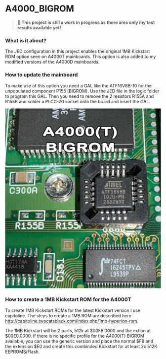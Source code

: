 # A4000_BIGROM
>:red_circle:  **This project is still a work in progress as there ares only my test results available yet!**

### What is it about?
The JED configuration in this project enables the original 1MB Kickstart ROM option seen on A4000T mainboards.
This option is also added to my modified versions of the A4000D mainboards.

### How to update the mainboard

To make use of this option you need a GAL like the ATF16V8B-10 for the unpopulated component P155 (BIGROM).
Use the JED file in the logic folder to program this GAL.
Then you need to remove the 2 resistors R155A and R155B and solder a PLCC-20 socket onto the board and insert the GAL.

![Amiga4000T_BIGROM](assets/Amiga4000T_BIGROM.jpg "Amiga4000T_BIGROM")

### How to create a 1MB Kickstart ROM for the A4000T

To create 1MB Kickstart ROMs for the latest Kickstart version I use capitoline. The steps to create a 1MB ROM are described here http://capitoline.twocatsblack.com/index.php/1mb-hyperion-rom.

The 1MB Kickstart will be 2 parts, 512k at $00F8.0000 and the extion at $00E0.0000.
If there is no specific profile for the A4000(T) BIGROM available, you can use the generic version and place the normal $F8 and the extension $E0 and create this combinded Kickstart for at least 2x 512K EEPROMS/Flash.
